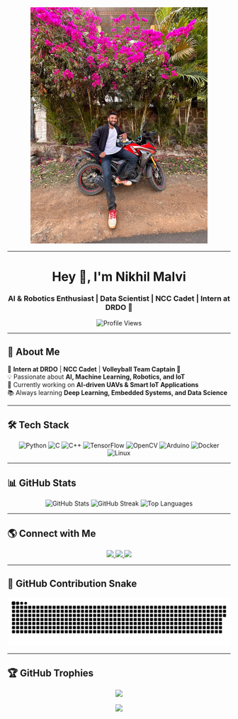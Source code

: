 <div align="center">
  <img src="IMG-20250301-WA0013.jpg" width="400" />
</div> 

---

<h1 align="center">Hey 👋, I'm Nikhil Malvi</h1>
<h3 align="center">AI & Robotics Enthusiast | Data Scientist | NCC Cadet | Intern at DRDO 🚀</h3>

<p align="center">
  <img src="https://komarev.com/ghpvc/?username=ScriptSherpa&color=blue" alt="Profile Views" />
</p>

----

## 🚀 About Me  
🎯 **Intern at DRDO** | **NCC Cadet** | **Volleyball Team Captain 🏐**  
💡 Passionate about **AI, Machine Learning, Robotics, and IoT**  
🔭 Currently working on **AI-driven UAVs & Smart IoT Applications**  
📚 Always learning **Deep Learning, Embedded Systems, and Data Science**  
  

----

## 🛠 Tech Stack  
<div align="center">
  <img src="https://cdn.jsdelivr.net/gh/devicons/devicon/icons/python/python-original.svg" height="50" alt="Python" />
  <img src="https://cdn.jsdelivr.net/gh/devicons/devicon/icons/c/c-original.svg" height="50" alt="C" />
  <img src="https://cdn.jsdelivr.net/gh/devicons/devicon/icons/cplusplus/cplusplus-original.svg" height="50" alt="C++" />
  <img src="https://cdn.jsdelivr.net/gh/devicons/devicon/icons/tensorflow/tensorflow-original.svg" height="50" alt="TensorFlow" />
  <img src="https://cdn.jsdelivr.net/gh/devicons/devicon/icons/opencv/opencv-original.svg" height="50" alt="OpenCV" />
  <img src="https://cdn.jsdelivr.net/gh/devicons/devicon/icons/arduino/arduino-original.svg" height="50" alt="Arduino" />
  <img src="https://cdn.jsdelivr.net/gh/devicons/devicon/icons/docker/docker-original.svg" height="50" alt="Docker" />
  <img src="https://cdn.jsdelivr.net/gh/devicons/devicon/icons/linux/linux-original.svg" height="50" alt="Linux" />
</div>

---

## 📊 GitHub Stats  
<div align="center">
  <img src="https://github-readme-stats.vercel.app/api?username=ScriptSherpa&show_icons=true&theme=dracula" height="160" alt="GitHub Stats" />
  <img src="https://streak-stats.demolab.com?user=ScriptSherpa&theme=dark&hide_border=false" height="160" alt="GitHub Streak" />
  <img src="https://github-readme-stats.vercel.app/api/top-langs?username=ScriptSherpa&layout=compact&theme=dracula" height="160" alt="Top Languages" />
</div>

---

## 🌎 Connect with Me  
<div align="center">
  <a href="https://www.linkedin.com/in/gc-nikhil-malvi-757647241/">
    <img src="https://img.shields.io/badge/LinkedIn-0077B5?style=for-the-badge&logo=linkedin&logoColor=white" />
  </a>
  <a href="https://x.com/captain_slyvest">
    <img src="https://img.shields.io/badge/Twitter-1DA1F2?style=for-the-badge&logo=twitter&logoColor=white" />
  </a>
  <a href="malvinikhil177@gmail.com">
    <img src="https://img.shields.io/badge/Email-D14836?style=for-the-badge&logo=gmail&logoColor=white" />
  </a>
</div>

---

## 🐍 GitHub Contribution Snake  
<div align="center">  
  <picture>
    <source media="(prefers-color-scheme: dark)" srcset="https://raw.githubusercontent.com/ScriptSherpa/ScriptSherpa/output/github-contribution-grid-snake-dark.svg">
    <source media="(prefers-color-scheme: light)" srcset="https://raw.githubusercontent.com/ScriptSherpa/ScriptSherpa/output/github-contribution-grid-snake.svg">
    <img alt="GitHub Contribution Grid Snake" src="https://raw.githubusercontent.com/ScriptSherpa/ScriptSherpa/output/github-contribution-grid-snake.svg">
  </picture>
</div>

---
## 🏆 GitHub Trophies
<div align="center">

![](https://github-profile-trophy.vercel.app/?username=Akshint0407&theme=radical&no-frame=false&no-bg=false&margin-w=4)
</div>
<div align="center">
  <img src="https://visitor-badge.laobi.icu/badge?page_id=ScriptSherpa.ScriptSherpa" />
</div>
